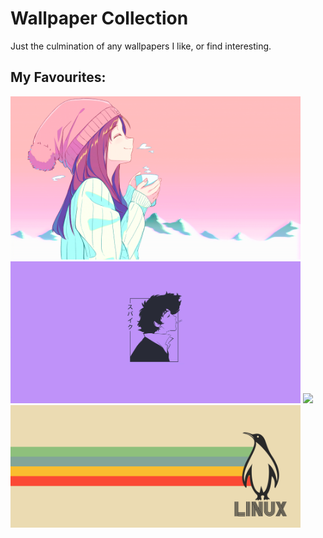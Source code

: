 # Wallpaper Collection
Just the culmination of any wallpapers I like, or find interesting.

## My Favourites:

<img src="https://github.com/rampus-bit/Wallpapers/blob/main/Anime/Arctic.png" width="464px"/>
<img src="https://github.com/rampus-bit/Wallpapers/blob/main/Anime/Spike-Purple.jpeg" width="464px"/>
<img src="https://github.com/rampus-bit/Wallpapers/blob/main/Personal/Tokyo.png" width="464px"/>
<img src="https://github.com/rampus-bit/Wallpapers/blob/main/Personal/Polaroid.png" width="464px"/>
